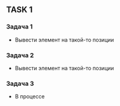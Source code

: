 
## TASK 1
### Задача 1

- Вывести элемент на такой-то позиции


### Задача 2
- Вывести элемент на такой-то позиции

### Задача 3

- В процессе
